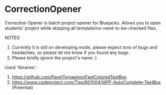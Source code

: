 # CorrectionOpener
Correction Opener is batch project opener for Bluejacks. 
Allows you to open students' project while skipping all template/no-need-to-be-checked files. 

NOTES:
1. Currently it is still on developing mode, please expect tons of bugs and headaches, so please let me know if you found any bugs.
2. Please kindly ignore the project's name :)

Used 'libraries':
1. https://github.com/PavelTorgashov/FastColoredTextBox
2. https://www.codeproject.com/Tips/801004/WPF-AutoComplete-TextBox (Potential)
